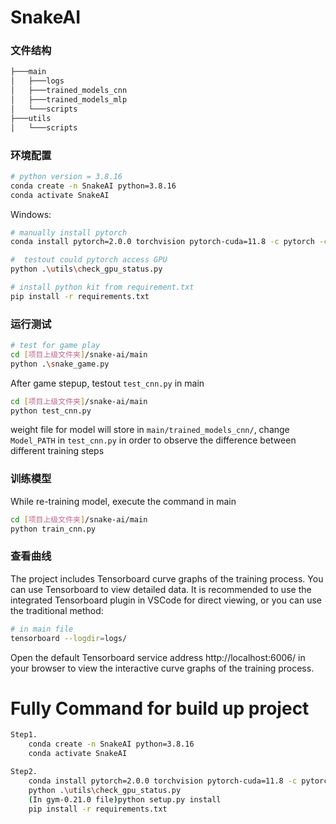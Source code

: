 # SnakeAI
### 文件结构

```bash
├───main
│   ├───logs
│   ├───trained_models_cnn
│   ├───trained_models_mlp
│   └───scripts
├───utils
│   └───scripts
```
### 环境配置
```bash
# python version = 3.8.16
conda create -n SnakeAI python=3.8.16
conda activate SnakeAI
```

Windows:
```bash 
# manually install pytorch
conda install pytorch=2.0.0 torchvision pytorch-cuda=11.8 -c pytorch -c nvidia

#  testout could pytorch access GPU
python .\utils\check_gpu_status.py

# install python kit from requirement.txt
pip install -r requirements.txt
```

### 运行测试


```bash
# test for game play
cd [项目上级文件夹]/snake-ai/main
python .\snake_game.py
```

After game stepup, testout `test_cnn.py` in main

```bash
cd [项目上级文件夹]/snake-ai/main
python test_cnn.py
```
weight file for model will store in `main/trained_models_cnn/`, change `Model_PATH` in `test_cnn.py` in
order to observe the difference between different training steps

### 训练模型

While re-training model,  execute the command in main

```bash
cd [项目上级文件夹]/snake-ai/main
python train_cnn.py
```

### 查看曲线

The project includes Tensorboard curve graphs of the training process. You can use Tensorboard to view detailed data. It is recommended to use the integrated Tensorboard plugin in VSCode for direct viewing, or you can use the traditional method:

```bash
# in main file
tensorboard --logdir=logs/
```

Open the default Tensorboard service address http://localhost:6006/ in your browser to view the interactive curve graphs of the training process.

# Fully Command for build up project

```bash
Step1.
    conda create -n SnakeAI python=3.8.16
    conda activate SnakeAI

Step2.
    conda install pytorch=2.0.0 torchvision pytorch-cuda=11.8 -c pytorch -c nvidia
    python .\utils\check_gpu_status.py
    (In gym-0.21.0 file)python setup.py install
    pip install -r requirements.txt
```